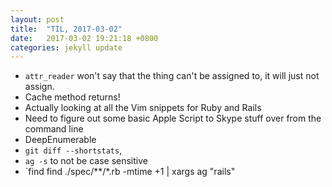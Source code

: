 ```yaml
---
layout: post
title:  "TIL, 2017-03-02"
date:   2017-03-02 19:21:18 +0800
categories: jekyll update
---
```


- `attr_reader` won't say that the thing can't be assigned to, it will just not assign.
- Cache method returns!
- Actually looking at all the Vim snippets for Ruby and Rails
- Need to figure out some basic Apple Script to Skype stuff over from the command line
- DeepEnumerable
- `git diff --shortstats`,
- `ag -s` to not be case sensitive
- `find
 find ./spec/**/*.rb -mtime +1 | xargs ag "rails"
